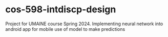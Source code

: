 # cos-598-intdiscp-design
Project for UMAINE course Spring 2024. Implementing neural network into android app for mobile use of model to make predictions
